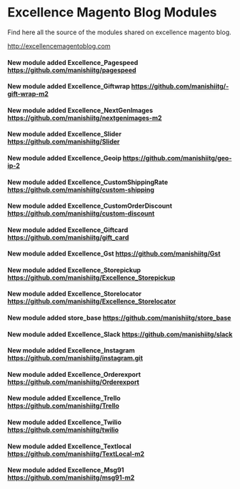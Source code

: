 Excellence Magento Blog Modules
=================================

Find here all the source of the modules shared on excellence magento blog.

http://excellencemagentoblog.com

#### New module added Excellence_Pagespeed https://github.com/manishiitg/pagespeed
#### New module added Excellence_Giftwrap https://github.com/manishiitg/-gift-wrap-m2
#### New module added Excellence_NextGenImages https://github.com/manishiitg/nextgenimages-m2
#### New module added Excellence_Slider https://github.com/manishiitg/Slider
#### New module added Excellence_Geoip https://github.com/manishiitg/geo-ip-2
#### New module added Excellence_CustomShippingRate https://github.com/manishiitg/custom-shipping
#### New module added Excellence_CustomOrderDiscount https://github.com/manishiitg/custom-discount
#### New module added Excellence_Giftcard https://github.com/manishiitg/gift_card
#### New module added Excellence_Gst https://github.com/manishiitg/Gst
#### New module added Excellence_Storepickup https://github.com/manishiitg/Excellence_Storepickup
#### New module added Excellence_Storelocator https://github.com/manishiitg/Excellence_Storelocator
#### New module added store_base https://github.com/manishiitg/store_base
#### New module added Excellence_Slack https://github.com/manishiitg/slack
#### New module added Excellence_Instagram  https://github.com/manishiitg/instagram.git
#### New module added Excellence_Orderexport https://github.com/manishiitg/Orderexport
#### New module added Excellence_Trello https://github.com/manishiitg/Trello
#### New module added Excellence_Twilio https://github.com/manishiitg/twilio
#### New module added Excellence_Textlocal https://github.com/manishiitg/TextLocal-m2
#### New module added Excellence_Msg91 https://github.com/manishiitg/msg91-m2

